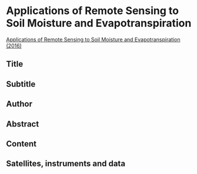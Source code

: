 # Applications of Remote Sensing to Soil Moisture and Evapotranspiration

[Applications of Remote Sensing to Soil Moisture and Evapotranspiration (2016)](https://appliedsciences.nasa.gov/join-mission/training/english/arset-applications-remote-sensing-soil-moisture-and)


## Title

## Subtitle

## Author

## Abstract

## Content

## Satellites, instruments and data

